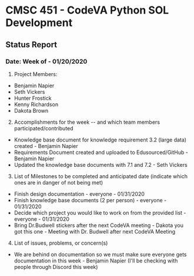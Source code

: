 # CMSC 451 - CodeVA Python SOL Development
## Status Report
### Date: Week of - 01/20/2020
1. Project Members:
  * Benjamin Napier
  * Seth Vickers
  * Hunter Frostick
  * Kenny Richardson
  * Dakota Brown
2. Accomplishments for the week -- and which team members participated/contributed
  * Knowledge base document for knowledge requirement 3.2 (large data) created - Benjamin Napier
  * Requirements Document created and uploaded to Edusourced/GitHub - Benjamin Napier
  * Updated the knowledge base documents with 7.1 and 7.2 - Seth Vickers
3. List of Milestones to be completed and anticipated date (indicate which ones are in danger of not being met)
  * Finish design documentation - everyone - 01/31/2020
  * Finish knowledge base documents (2 per person) - everyone - 01/31/2020
  * Decide which project you would like to work on from the provided list - everyone - 01/31/2020
  * Bring Dr.Budwell stickers after the next CodeVA meeting - Dakota you got this one - Meeting with Dr. Budwell after next CodeVA Meeting
4. List of issues, problems, or concern(s)
  * We are behind on documentation so we must make sure everyone gets documentation in this week - Benjamin Napier (I'll be checking with people through Discord this week)

